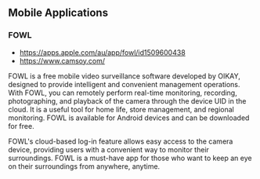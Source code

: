 Mobile Applications
-------------------

### FOWL
- https://apps.apple.com/au/app/fowl/id1509600438
- https://www.camsoy.com/

FOWL is a free mobile video surveillance software developed by OIKAY, designed
to provide intelligent and convenient management operations. With FOWL, you can
remotely perform real-time monitoring, recording, photographing, and playback 
of the camera through the device UID in the cloud. It is a useful tool for home
life, store management, and regional monitoring. FOWL is available for Android 
devices and can be downloaded for free.

FOWL's cloud-based log-in feature allows easy access to the camera device, 
providing users with a convenient way to monitor their surroundings. FOWL is a
must-have app for those who want to keep an eye on their surroundings from 
anywhere, anytime.

